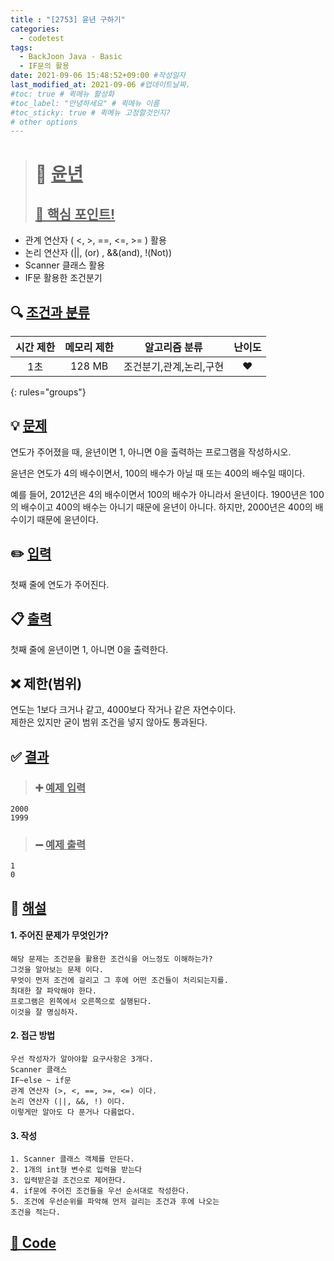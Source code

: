 ```yaml
---
title : "[2753] 윤년 구하기"
categories:
  - codetest
tags:
  - BackJoon Java - Basic
  - IF문의 활용
date: 2021-09-06 15:48:52+09:00 #작성일자
last_modified_at: 2021-09-06 #업데이트날짜.
#toc: true # 퀵메뉴 활성화
#toc_label: "안녕하세요" # 퀵메뉴 이름
#toc_sticky: true # 퀵메뉴 고정할것인지?
# other options
---
```

> # 📜 <u>윤년</u> 
> ## <u>📌 핵심 포인트!</u> 
* 관계 연산자 ( <, >, ==, <=, >= ) 활용
*  논리 연산자 (\|\|, (or) , &&(and), !(Not))
*  Scanner 클래스 활용
*  IF문 활용한 조건분기


## 🔍 <u>조건과 분류</u>

| 시간 제한  | 메모리 제한  |  알고리즘 분류 | 난이도 
|:-------------:|:---------------:|:-----------:|:---------:
| 1초     | 128 MB | 조건분기,관계,논리,구현 | ❤️ 
{: rules="groups"}

## 💡 <u>문제</u> 
연도가 주어졌을 때, 윤년이면 1, 아니면 0을 출력하는 프로그램을 작성하시오.

윤년은 연도가 4의 배수이면서, 100의 배수가 아닐 때 또는 400의 배수일 때이다.

예를 들어, 2012년은 4의 배수이면서 100의 배수가 아니라서 윤년이다. 1900년은 100의 배수이고 400의 배수는 아니기 때문에 윤년이 아니다. 하지만, 2000년은 400의 배수이기 때문에 윤년이다.

## ✏️ <u>입력</u>
첫째 줄에 연도가 주어진다. 

## 📋 <u>출력</u>
첫째 줄에 윤년이면 1, 아니면 0을 출력한다.

## ❌ 제한(범위)
연도는 1보다 크거나 같고, 4000보다 작거나 같은 자연수이다.  
제한은 있지만 굳이 범위 조건을 넣지 않아도 통과된다.


## ✅ <u>결과</u>
> ### ➕ <u>예제 입력</u>
	2000
	1999
	
> ### ➖ <u>예제 출력</u>
	1
	0

## 💭 <u>해설</u>
#### 1. 주어진 문제가 무엇인가?
	해당 문제는 조건문을 활용한 조건식을 어느정도 이해하는가?
	그것을 알아보는 문제 이다.
	무엇이 먼저 조건에 걸리고 그 후에 어떤 조건들이 처리되는지를. 
	최대한 잘 파악해야 한다.
	프로그램은 왼쪽에서 오른쪽으로 실행된다.
	이것을 잘 명심하자.

#### 2. 접근 방법
	우선 작성자가 알아야할 요구사항은 3개다.
	Scanner 클래스
	IF~else ~ if문
	관계 연산자 (>, <, ==, >=, <=) 이다.
	논리 연산자 (||, &&, !) 이다.
	이렇게만 알아도 다 푼거나 다름없다.

#### 3. 작성
	1. Scanner 클래스 객체를 만든다.
	2. 1개의 int형 변수로 입력을 받는다
	3. 입력받은걸 조건으로 제어한다.
	4. if문에 주어진 조건들을 우선 순서대로 작성한다.
	5. 조건에 우선순위를 파악해 먼저 걸리는 조건과 후에 나오는 
	조건을 적는다.
	

## <u>📖 <u>Code</u>
<script src="https://gist.github.com/Cononi/a5b9f398bf10e291060fbc9681c009e5.js"></script>